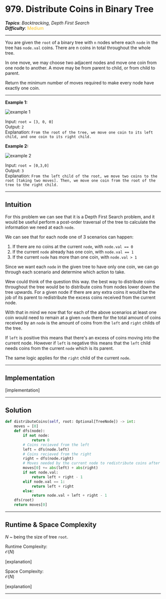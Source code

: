 # 979. Distribute Coins in Binary Tree
***Topics***: *Backtracking, Depth First Search*  
***Difficulty***: <span style="color: #fac31d;">Medium</span>
<!-- green: #46c6c2, yellow: #fac31d, red: #f8615c-->
---
You are given the `root` of a binary tree with `n` nodes where each `node` in the tree has `node.val` coins. There are n coins in total throughout the whole tree.

In one move, we may choose two adjacent nodes and move one coin from one node to another. A move may be from parent to child, or from child to parent.

Return the minimum number of moves required to make every node have exactly one coin.

---
**Example 1:**  

![example 1](https://assets.leetcode.com/uploads/2019/01/18/tree1.png)
 
Input: `root = [3, 0, 0]`   
Output: `2`  
Explanation: `From the root of the tree, we move one coin to its left child, and one coin to its right child.`  

**Example 2:**  

![example 2](https://assets.leetcode.com/uploads/2019/01/18/tree2.png)
 
Input: `root = [0,3,0]`   
Output: `3`  
Explanation: `From the left child of the root, we move two coins to the root [taking two moves]. Then, we move one coin from the root of the tree to the right child.`  

---
## Intuition
For this problem we can see that it is a Depth First Search problem, and it would be useful perform a post-order traversal of the tree to calculate the information we need at each `node`.

We can see that for each node one of 3 scenarios can happen:
1. If there are no coins at the current `node`, with `node.val == 0`
2. If the current `node` already has one coin, with `node.val == 1`
3. If the current `node` has more than one coin, with `node.val > 1`

Since we want each `node` in the given tree to have only one coin, we can go through each scenario and determine which action to take.

Wew could think of the question this way. the best way to distribute coins throughout the tree would be to distribute coins from nodes lower down the tree upwards. For a given node if there are any extra coins it would be the job of its parent to redistribute the excess coins received from the current node.

With that in mind we now that for each of the above scenarios at least one coin would need to remain at a given `node` there for the total amount of coins received by an `node` is the amount of coins from the `left` and `right` childs of the tree.

If `left` is positive this means that there's an excess of coins moving into the current node. However if `left` is negative this means that the `left` child needs coins from the current `node` which is its parent.

The same logic applies for the `right` child of the current `node`.

---
## Implementation
[implementation]

---
## Solution
```python
def distributeCoins(self, root: Optional[TreeNode]) -> int:
    moves = [0]
    def dfs(node):
        if not node:
            return 0
        # Coins recieved from the left
        left = dfs(node.left) 
        # Coins recieved from the right
        right = dfs(node.right) 
        # Moves needed by the current node to redistribute coins after recieving them
        moves[0] += abs(left) + abs(right) 
        if not node.val:
            return left + right - 1
        elif node.val == 1:
            return left + right
        else:
            return node.val + left + right - 1
    dfs(root)
    return moves[0]
```
---
## Runtime & Space Complexity
$N$ ~ being the size of tree `root`.  

Runtime Complexity:  
$\mathcal{O}(N)$

[explanation]

Space Complexity:  
$\mathcal{O}(N)$

[explanation]

---